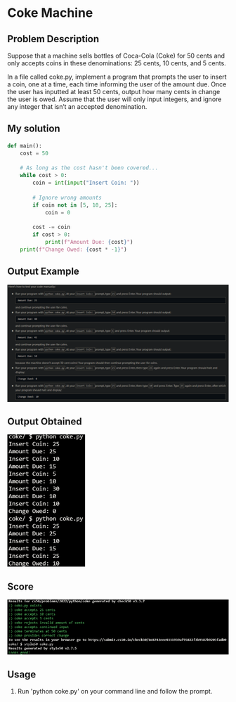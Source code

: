 # Coke Machine

## Problem Description

Suppose that a machine sells bottles of Coca-Cola (Coke) for 50 cents and only accepts coins in these denominations: 25 cents, 10 cents, and 5 cents.

In a file called coke.py, implement a program that prompts the user to insert a coin, one at a time, each time informing the user of the amount due. Once the user has inputted at least 50 cents, output how many cents in change the user is owed. Assume that the user will only input integers, and ignore any integer that isn’t an accepted denomination.

## My solution

```python
def main():
    cost = 50

    # As long as the cost hasn't been covered...
    while cost > 0:
        coin = int(input("Insert Coin: "))

        # Ignore wrong amounts
        if coin not in [5, 10, 25]:
            coin = 0
            
        cost -= coin
        if cost > 0:
            print(f"Amount Due: {cost}")
    print(f"Change Owed: {cost * -1}")
```

## Output Example

![Output expected](./resources/output_example.png)

## Output Obtained

![As expected](./resources/output_obtained.png)

## Score

![All good](./resources/score.png)

## Usage

1. Run 'python coke.py' on your command line and follow the prompt.